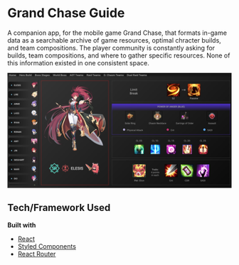 # Grand Chase Guide

A companion app, for the mobile game Grand Chase, that formats in-game data as a searchable archive of game resources, optimal chracter builds, and team compositions. The player community is constantly asking for builds, team compositions, and where to gather specific resources. None of this information existed in one consistent space.

![Hero Build Screenshot](gcHeroBuild.png)

## Tech/Framework Used

**Built with**
- [React](https://reactjs.org/)
- [Styled Components](https://styled-components.com/)
- [React Router](https://reacttraining.com/react-router/)